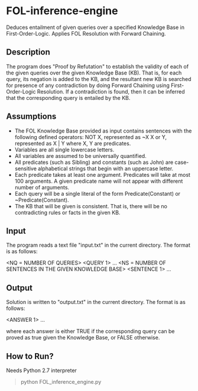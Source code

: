 # FOL-inference-engine
Deduces entailment of given queries over a specified Knowledge Base in First-Order-Logic. Applies FOL Resolution with Forward Chaining.


Description
-----------
The program does "Proof by Refutation" to establish the validity of each of the given queries over the given Knowledge Base (KB). That is, for each query, its negation is added to the KB, and the resultant new KB is searched for presence of any contradiction by doing Forward Chaining using First-Order-Logic Resolution. If a contradiction is found, then it can be inferred that the corresponding query is entailed by the KB.


Assumptions
-----------
- The FOL Knowledge Base provided as input contains sentences with the following defined operators:
    NOT X, represented as ~X
    X or Y, represented as X | Y
where X, Y are predicates.
- Variables are all single lowercase letters. 
- All variables are assumed to be universally quantified.
- All predicates (such as Sibling) and constants (such as John) are case-sensitive alphabetical strings that begin with an uppercase letter.
- Each predicate takes at least one argument. Predicates will take at most 100 arguments. A given predicate name will not appear with different number of arguments.
- Each query will be a single literal of the form Predicate(Constant) or ~Predicate(Constant).
- The KB that will be given is consistent. That is, there will be no contradicting rules or facts in the given KB.


Input
-----
The program reads a text file "input.txt" in the current directory. The format is as follows:

<NQ = NUMBER OF QUERIES>
<QUERY 1>
…
<QUERY NQ>
<NS = NUMBER OF SENTENCES IN THE GIVEN KNOWLEDGE BASE>
<SENTENCE 1>
…
<SENTENCE NS>
  
  
Output
------
Solution is written to "output.txt" in the current directory. The format is as follows:

<ANSWER 1>
…
<ANSWER NQ>
  
where each answer is either TRUE if the corresponding query can be proved as true given the
Knowledge Base, or FALSE otherwise.


How to Run?
-----------
Needs Python 2.7 interpreter
> python FOL_inference_engine.py
